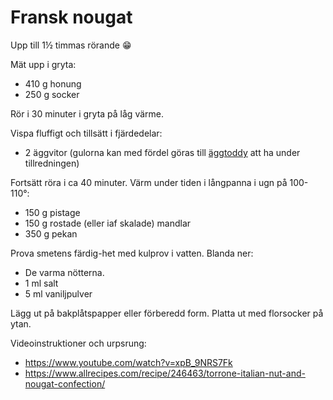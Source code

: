 Fransk nougat
=============

Upp till 1½ timmas rörande 😁

Mät upp i gryta:

* 410 g honung
* 250 g socker

Rör i 30 minuter i gryta på låg värme.

Vispa fluffigt och tillsätt i fjärdedelar:

* 2 äggvitor (gulorna kan med fördel göras till [äggtoddy](../övrigt/äggtoddy.md) att ha under tillredningen)

Fortsätt röra i ca 40 minuter.
Värm under tiden i långpanna i ugn på 100-110°:

* 150 g pistage
* 150 g rostade (eller iaf skalade) mandlar
* 350 g pekan

Prova smetens färdig-het med kulprov i vatten. Blanda ner:

* De varma nötterna.
* 1 ml salt
* 5 ml vaniljpulver

Lägg ut på bakplåtspapper eller förberedd form.  Platta ut med florsocker på ytan.

Videoinstruktioner och urpsrung:

* https://www.youtube.com/watch?v=xpB_9NRS7Fk
* https://www.allrecipes.com/recipe/246463/torrone-italian-nut-and-nougat-confection/
